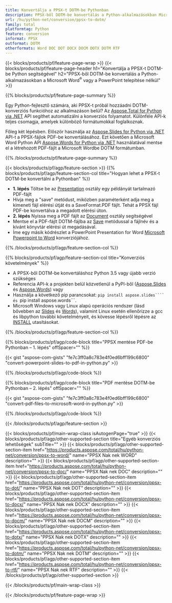 ```yaml
---
title: Konvertálja a PPSX-t DOTM-be Pythonban
description: PPSX-ből DOTM-be konvertálás a Python-alkalmazásokban Microsoft Word vagy PowerPoint használata nélkül 
url: /hu/python-net/conversion/ppsx-to-dotm/
family: total
platformtag: Python
feature: conversion
informat: PPSX
outformat: DOTM
otherformats: Word DOC DOT DOCX DOCM DOTX DOTM RTF
---
```

{{< blocks/products/pf/feature-page-wrap >}}
{{< blocks/products/pf/feature-page-header h1="Konvertálja a PPSX-t DOTM-be Python segítségével" h2="PPSX-ből DOTM-be konvertálás a Python-alkalmazásokban a Microsoft Word<sup>&reg;</sup> vagy a PowerPoint telepítése nélkül" >}}

{{% blocks/products/pf/feature-page-summary %}}

Egy Python-fejlesztő számára, aki PPSX-t próbál hozzáadni DOTM-konverziós funkcióhoz az alkalmazáson belül? Az [Aspose.Total for Python via .NET](https://products.aspose.com/total/python-net/) API segíthet automatizálni a konverziós folyamatot. Különféle API-k teljes csomagja, amelyek különböző formátumokkal foglalkoznak.  

Főleg két lépésben. Először használja az [Aspose.Slides for Python via .NET](https://products.aspose.com/slides/python-net/) API-t a PPSX-fájlok PDF-be konvertálásához. Ezt követően a Microsoft Word Python API [Aspose.Words for Python via .NET](https://products.aspose.com/words/python-net/) használatával mentse el a létrehozott PDF-fájlt a Microsoft Wordbe DOTM formátumban. 

{{% /blocks/products/pf/feature-page-summary %}}

{{< blocks/products/pf/agp/feature-section >}}
{{% blocks/products/pf/agp/feature-section-col title="Hogyan lehet a PPSX-t DOTM-be konvertálni a Pythonban" %}}
-  **1. lépés** Töltse be az [Presentation](https://reference.aspose.com/slides/python-net/aspose.slides/presentation/) osztály egy példányát tartalmazó PDF-fájlt
-  Hívja meg a "save" metódust, miközben paraméterként adja meg a kimeneti fájl elérési útját és a SaveFormat.PDF fájlt. Tehát a PPSX fájl PDF-be konvertálva a megadott elérési úton.
- **2. lépés** Nyissa meg a PDF fájlt az [Document](https://reference.aspose.com/words/python-net/aspose.words/document/) osztály segítségével
- Mentse el a PDF-fájlt DOTM-fájlba az [Save](https://reference.aspose.com/words/python-net/aspose.words/document/save/) metódussal a fájlnév és a kívánt könyvtár elérési út megadásával.
- Íme egy másik kódrészlet a PowerPoint Presentation for Word [Microsoft Powerpoint to Word](https://products.aspose.com/total/python-net/conversion/) konverziójához.

{{% /blocks/products/pf/agp/feature-section-col %}}

{{% blocks/products/pf/agp/feature-section-col title="Konverziós követelmények" %}}

- A PPSX-ből DOTM-be konvertáláshoz Python 3.5 vagy újabb verzió szükséges
- Referencia API-k a projekten belül közvetlenül a PyPI-ből ([Aspose.Slides](https://pypi.org/project/Aspose.Slides/) és [Aspose.Words](https://pypi.org/project/aspose-words/)) vagy
- Használja a következő pip parancsokat: ```pip install aspose.slides```` és ```pip install aspose.words```. 
- Microsoft Windows vagy Linux alapú operációs rendszer (lásd bővebben az [Slides](https://docs.aspose.com/slides/python-net/system-requirements/) és [Words](https://docs.aspose.com/words/python-net/system-requirements/)), valamint Linux esetén ellenőrizze a gcc és libpython további követelményeit, és kövesse lépésről lépésre az [INSTALL](https://docs.aspose.com/words/python-net/installation/) utasításokat.
 

{{% /blocks/products/pf/agp/feature-section-col %}}

{{% blocks/products/pf/agp/code-block title="PPSX mentése PDF-be Pythonban – 1. lépés" offSpacer="" %}}

{{< gist "aspose-com-gists" "fe7c3ff0a8c783e4f0ed6bff199c6800" "convert-powerpoint-slides-to-pdf-in-python.py" >}}

{{% /blocks/products/pf/agp/code-block %}}

{{% blocks/products/pf/agp/code-block title="PDF mentése DOTM-be Pythonban – 2. lépés" offSpacer="" %}}

{{< gist "aspose-com-gists" "fe7c3ff0a8c783e4f0ed6bff199c6800" "convert-pdf-files-to-microsoft-word-in-python.py" >}}

{{% /blocks/products/pf/agp/code-block %}}

{{< /blocks/products/pf/agp/feature-section >}}

{{< blocks/products/pf/main-wrap-class isAutogenPage="true" >}}
{{< blocks/products/pf/agp/other-supported-section title="Egyéb konverziós lehetőségek" subTitle="" >}}
{{< blocks/products/pf/agp/other-supported-section-item href="https://products.aspose.com/total/hu/python-net/conversion/ppsx-to-word/" name="PPSX Nak nek WORD" description="" >}}
{{< blocks/products/pf/agp/other-supported-section-item href="https://products.aspose.com/total/hu/python-net/conversion/ppsx-to-doc/" name="PPSX Nak nek DOC" description="" >}}
{{< blocks/products/pf/agp/other-supported-section-item href="https://products.aspose.com/total/hu/python-net/conversion/ppsx-to-dot/" name="PPSX Nak nek DOT" description="" >}}
{{< blocks/products/pf/agp/other-supported-section-item href="https://products.aspose.com/total/hu/python-net/conversion/ppsx-to-docx/" name="PPSX Nak nek DOCX" description="" >}}
{{< blocks/products/pf/agp/other-supported-section-item href="https://products.aspose.com/total/hu/python-net/conversion/ppsx-to-docm/" name="PPSX Nak nek DOCM" description="" >}}
{{< blocks/products/pf/agp/other-supported-section-item href="https://products.aspose.com/total/hu/python-net/conversion/ppsx-to-dotx/" name="PPSX Nak nek DOTX" description="" >}}
{{< blocks/products/pf/agp/other-supported-section-item href="https://products.aspose.com/total/hu/python-net/conversion/ppsx-to-dotm/" name="PPSX Nak nek DOTM" description="" >}}
{{< blocks/products/pf/agp/other-supported-section-item href="https://products.aspose.com/total/hu/python-net/conversion/ppsx-to-rtf/" name="PPSX Nak nek RTF" description="" >}}
{{< /blocks/products/pf/agp/other-supported-section >}}

{{< /blocks/products/pf/main-wrap-class >}}

{{< /blocks/products/pf/feature-page-wrap >}}